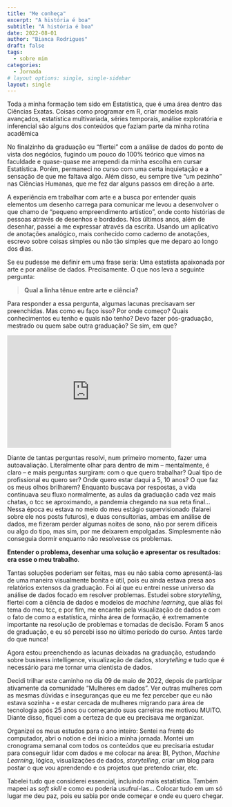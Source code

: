 ```yaml
---
title: "Me conheça"
excerpt: "A história é boa"
subtitle: "A história é boa"
date: 2022-08-01
author: "Bianca Rodrigues"
draft: false
tags:
  - sobre mim
categories:
  - Jornada
# layout options: single, single-sidebar
layout: single
---
```


Toda a minha formação tem sido em Estatística, que é uma área dentro das Ciências Exatas. Coisas como programar em R, criar modelos mais avançados, estatística multivariada, séries temporais, análise exploratória e inferencial são alguns dos conteúdos que faziam parte da minha rotina acadêmica

No finalzinho da graduação eu “flertei” com a análise de dados do ponto de vista dos negócios, fugindo um pouco do 100% teórico que vimos na faculdade e quase-quase me arrependi da minha escolha em cursar Estatística. Porém, permaneci no curso com uma certa inquietação e a sensação de que me faltava algo. 
Além disso, eu sempre tive “um pezinho” nas Ciências Humanas, que me fez dar alguns passos em direção a arte. 

A experiência em trabalhar com arte e a busca por entender quais elementos um desenho carrega para comunicar me levou a desenvolver o que chamo de “pequeno empreendimento artistico”, onde conto histórias de pessoas através de desenhos e bordados. Nos últimos anos, além de desenhar, passei a me expressar através da escrita. Usando um aplicativo de anotações analógico, mais conhecido como caderno de anotações, escrevo sobre coisas simples ou não tão simples que me deparo ao longo dos dias. 

Se eu pudesse me definir em uma frase seria: Uma estatista apaixonada por arte e por análise de dados. Precisamente. O que nos leva a seguinte pergunta:

> **Qual a linha tênue entre arte e ciência?**

Para responder a essa pergunta, algumas lacunas precisavam ser preenchidas. Mas como eu faço isso? Por onde começo? Quais conhecimentos eu tenho e quais não tenho? Devo fazer pós-graduação, mestrado ou quem sabe outra graduação? Se sim, em que? 


<iframe src="https://giphy.com/embed/vsZF2hC9cH0Mo" width="380" height="260" frameBorder="0" class="giphy-embed" allowFullScreen></iframe><p><a 

Diante de tantas perguntas resolvi, num primeiro momento, fazer uma autoavaliação. Literalmente olhar para dentro de mim – mentalmente, é claro – e mais perguntas surgiram: com o que quero trabalhar? Qual tipo de profissional eu quero ser? Onde quero estar daqui a 5, 10 anos? O que faz os meus olhos brilharem? Enquanto buscava por respostas, a vida continuava seu fluxo normalmente, as aulas da graduação cada vez mais chatas, o tcc se aproximando, a pandemia chegando na sua reta final…Nessa época eu estava no meio do meu estágio supervisionado (falarei sobre ele nos posts futuros), e duas consultorias, ambas em análise de dados, me fizeram perder algumas noites de sono, não por serem difíceis ou algo do tipo, mas sim, por me deixarem empolgadas. Simplesmente não conseguia dormir enquanto não resolvesse os problemas. 

**Entender o problema, desenhar uma solução e apresentar os resultados: era esse o meu trabalho**. 

Tantas soluções poderiam ser feitas, mas eu não sabia como apresentá-las de uma maneira visualmente bonita e útil, pois eu ainda estava presa aos relatórios extensos da graduação. Foi aí que eu entrei nesse universo da análise de dados focado em resolver problemas. Estudei sobre *storytelling*, flertei com a ciência de dados e modelos de *machine learning*, que aliás foi tema do meu tcc, e por fim, me encantei pela visualização de dados e com o fato de como a estatística, minha área de formação, é extremamente importante na resolução de problemas e tomadas de decisão. Foram 5 anos de graduação, e eu só percebi isso no último período do curso. Antes tarde do que nunca! 

Agora estou preenchendo as lacunas deixadas na graduação, estudando sobre business intelligence, visualização de dados, *storytelling* e tudo que é necessário para me tornar uma cientista de dados. 

Decidi trilhar este caminho no dia 09 de maio de 2022, depois de participar ativamente da comunidade “Mulheres em dados”. Ver outras mulheres com as mesmas dúvidas e inseguranças que eu me fez perceber que eu não estava sozinha - e estar cercada de mulheres migrando para área de tecnologia após 25 anos ou começando suas carreiras me motivou MUITO. Diante disso, fiquei com a certeza de que eu precisava me organizar. 


Organizei os meus estudos para o ano inteiro: Sentei na frente do computador, abri o notion e dei inicio a minha jornada. Montei um cronograma semanal com todos os conteúdos que eu precisaria estudar para conseguir lidar com dados e me colocar na área: BI, Python, *Machine Learning*, lógica, visualizações de dados, *storytelling*, criar um blog para postar o que vou aprendendo e os projetos que pretendo criar, etc. 

Tabelei tudo que considerei essencial, incluindo mais estatística. Também mapeei as *soft skill* e como eu poderia usufruí-las… Colocar tudo em um só lugar me deu paz, pois eu sabia por onde começar e onde eu quero chegar.


